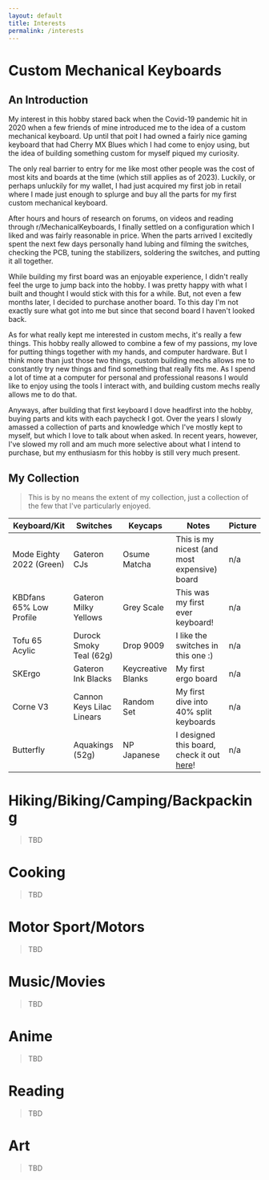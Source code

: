 ```yaml
---
layout: default
title: Interests
permalink: /interests
---
```


# Custom Mechanical Keyboards

## An Introduction

My interest in this hobby stared back when the Covid-19 pandemic hit in 2020 when a few friends of mine introduced me to the idea of a custom mechanical keyboard. Up until that poit I had owned a fairly nice gaming keyboard that had Cherry MX Blues which I had come to enjoy using, but the idea of building something custom for myself piqued my curiosity.

The only real barrier to entry for me like most other people was the cost of most kits and boards at the time (which still applies as of 2023). Luckily, or perhaps unluckily for my wallet, I had just acquired my first job in retail where I made just enough to splurge and buy all the parts for my first custom mechanical keyboard. 

After hours and hours of research on forums, on videos and reading through r/MechanicalKeyboards, I finally settled on a configuration which I liked and was fairly reasonable in price. When the parts arrived I excitedly spent the next few days personally hand lubing and filming the switches, checking the PCB, tuning the stabilizers, soldering the switches, and putting it all together.

While building my first board was an enjoyable experience, I didn't really feel the urge to jump back into the hobby. I was pretty happy with what I built and thought I would stick with this for a while. But, not even a few months later, I decided to purchase another board. To this day I'm not exactly sure what got into me but since that second board I haven't looked back.

As for what really kept me interested in custom mechs, it's really a few things. This hobby really allowed to combine a few of my passions, my love for putting things together with my hands, and computer hardware. But I think more than just those two things, custom building mechs allows me to constantly try new things and find something that really fits me. As I spend a lot of time at a computer for personal and professional reasons I would like to enjoy using the tools I interact with, and building custom mechs really allows me to do that.

Anyways, after building that first keyboard I dove headfirst into the hobby, buying parts and kits with each paycheck I got. Over the years I slowly amassed a collection of parts and knowledge which I've mostly kept to myself, but which I love to talk about when asked. In recent years, however, I've slowed my roll and am much more selective about what I intend to purchase, but my enthusiasm for this hobby is still very much present.

## My Collection

> This is by no means the extent of my collection, just a collection of the few that I've particularly enjoyed.

| Keyboard/Kit | Switches | Keycaps | Notes | Picture |
| --- | --- | --- | --- | --- |
| Mode Eighty 2022 (Green) | Gateron CJs | Osume Matcha | This is my nicest (and most expensive) board | n/a |
| KBDfans 65% Low Profile | Gateron Milky Yellows | Grey Scale | This was my first ever keyboard! | n/a | 
| Tofu 65 Acylic | Durock Smoky Teal (62g) | Drop 9009 | I like the switches in this one :) | n/a | 
| SKErgo | Gateron Ink Blacks | Keycreative Blanks | My first ergo board | n/a |
| Corne V3 | Cannon Keys Lilac Linears | Random Set | My first dive into 40% split keyboards | n/a |
| Butterfly | Aquakings (52g) | NP Japanese | I designed this board, check it out [here](https://github.com/aaatipamula/butterfly)! | n/a |

# Hiking/Biking/Camping/Backpacking

> TBD

# Cooking

> TBD

# Motor Sport/Motors

> TBD

# Music/Movies

> TBD

# Anime

> TBD

# Reading

> TBD

# Art

> TBD

